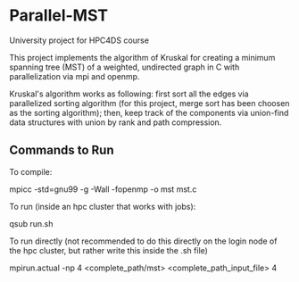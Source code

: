 # Parallel-MST

University project for HPC4DS course

This project implements the algorithm of Kruskal for creating a minimum spanning tree (MST) of a weighted, undirected graph in C with parallelization via mpi and openmp.

Kruskal's algorithm works as following: first sort all the edges via parallelized sorting algorithm (for this project, merge sort has been choosen as the sorting algorithm); then, keep track of the components via union-find data structures with union by rank and path compression.

## Commands to Run

To compile:

mpicc -std=gnu99 -g -Wall -fopenmp -o mst mst.c

To run (inside an hpc cluster that works with jobs):

qsub run.sh

To run directly (not recommended to do this directly on the login node of the hpc cluster, but rather write this inside the .sh file)

mpirun.actual -np 4 <complete_path/mst> <complete_path_input_file> 4
